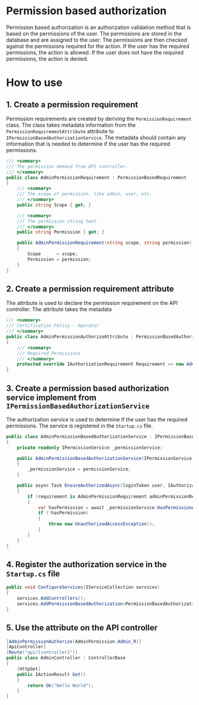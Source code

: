 ﻿# Permission based authorization

Permission based authorization is an authorization validation method that is based on the permissions of the user. The
permissions are stored in the database and are assigned to the user. The permissions are then checked against the
permissions required for the action. If the user has the required permissions, the action is allowed. If the user does
not have the required permissions, the action is denied.

# How to use

## 1. Create a permission requirement

Permission requirements are created by deriving the `PermissionRequirement` class. The class takes metadata information
from the `PermissionRequirementAttribute` attribute to `IPermissionBasedAuthorizationService`. The metadata should
contain any information that is needed to determine if the user has the required permissions.

```csharp
/// <summary>
/// The permission demand from API controller. 
/// </summary>
public class AdminPermissionRequirement : PermissionBasedRequirement
{
    /// <summary>
    /// The scope of permission. like admin, user, etc.
    /// </summary>
    public string Scope { get; }

    /// <summary>
    /// The permission string text.
    /// </summary>
    public string Permission { get; }

    public AdminPermissionRequirement(string scope, string permission)
    {
        Scope      = scope;
        Permission = permission;
    }
}
```

## 2. Create a permission requirement attribute

The attribute is used to declare the permission requirement on the API controller. The attribute takes the metadata

```csharp
/// <summary>
/// Certification Policy - Operator
/// </summary>
public class AdminPermissionAuthorizeAttribute : PermissionBasedAuthorizeAttribute
{
    /// <summary>
    /// Required Permissions
    /// </summary>
    protected override IAuthorizationRequirement Requirement => new AdminPermissionRequirement("admin", "admin");
}
```

## 3. Create a permission based authorization service implement from `IPermissionBasedAuthorizationService`

The authorization service is used to determine if the user has the required permissions. The service is registered in
the
`Startup.cs` file.

```csharp
public class AdminPermissionBasedAuthorizationService : IPermissionBasedAuthorizationService
{
    private readonly IPermissionService _permissionService;

    public AdminPermissionBasedAuthorizationService(IPermissionService permissionService)
    {
        _permissionService = permissionService;
    }

    public async Task EnsureAuthorizedAsync(loginToken user, IAuthorizationRequirement requirement)
    {
        if (requirement is AdminPermissionRequirement adminPermissionRequirement)
        {
            var hasPermission = await _permissionService.HasPermissionAsync(user, adminPermissionRequirement.Scope, adminPermissionRequirement.Permission);
            if (!hasPermission)
            {
                throw new UnauthorizedAccessException();
            }
        }
    }
}
```

## 4. Register the authorization service in the `Startup.cs` file

```csharp
public void ConfigureServices(IServiceCollection services)
{
    services.AddControllers();
    services.AddPermissionBasedAuthorization<PermissionBasedAuthorizationService, PermissionRequirement>();
}
```

## 5. Use the attribute on the API controller

```csharp
[AdminPermissionAuthorize(AdminPermission.Admin_R)]
[ApiController]
[Route("api/[controller]")]
public class AdminController : ControllerBase
{
    [HttpGet]
    public IActionResult Get()
    {
        return Ok("Hello World");
    }
}
```
